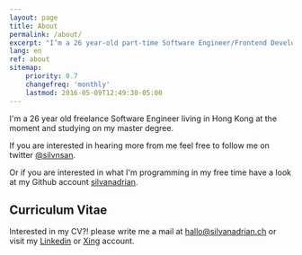 ```yaml
---
layout: page
title: About
permalink: /about/
excerpt: "I’m a 26 year-old part-time Software Engineer/Frontend Developer"
lang: en
ref: about
sitemap:
    priority: 0.7
    changefreq: 'monthly'
    lastmod: 2016-05-09T12:49:30-05:00
---
```


I'm a 26 year old freelance Software Engineer living in Hong Kong at the moment and studying on my master degree.

If you are interested in hearing more from me feel free to follow me on twitter [@silvnsan](https://twitter.com/silvnsan).

Or if you are interested in what I'm programming in my free time have a look at my Github account [silvanadrian](https://github.com/silvanadrian).


## Curriculum Vitae

Interested in my CV?! please write me a mail at <a href="mailto:hallo@silvanadrian.ch">hallo@silvanadrian.ch</a> or visit my [Linkedin](https://www.linkedin.com/in/silvanadrian) or [Xing](https://www.xing.com/profile/Silvan_Adrian) account.

